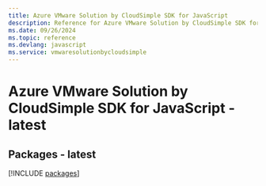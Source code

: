 ```yaml
---
title: Azure VMware Solution by CloudSimple SDK for JavaScript
description: Reference for Azure VMware Solution by CloudSimple SDK for JavaScript
ms.date: 09/26/2024
ms.topic: reference
ms.devlang: javascript
ms.service: vmwaresolutionbycloudsimple
---
```

# Azure VMware Solution by CloudSimple SDK for JavaScript - latest
## Packages - latest
[!INCLUDE [packages](vmware-solution-by-cloudsimple-index.md)]